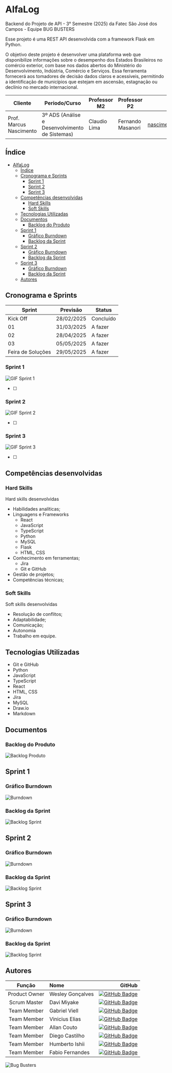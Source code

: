 # AlfaLog

Backend do Projeto de API - 3° Semestre (2025) da Fatec São José dos Campos - Equipe BUG BUSTERS

Esse projeto é uma REST API desenvolvida com a framework Flask em Python.

O objetivo deste projeto é desenvolver uma plataforma web que disponibilize informações sobre o
desempenho  dos  Estados  Brasileiros  no  comércio  exterior, com  base  nos  dados  abertos  do
Ministério  do  Desenvolvimento,  Indústria,  Comércio  e  Serviços.  Essa  ferramenta  fornecerá  aos
tomadores  de  decisão  dados  claros  e  acessíveis,  permitindo  a  identificação  de  municípios  que
estejam em ascensão, estagnação ou declínio no mercado internacional.

| Cliente          | Periodo/Curso                                  | Professor M2     | Professor P2     | Contato Cliente                    |
| ---------------- | ---------------------------------------------- | ---------------- | ---------------- | ---------------------------------- |
| Prof. Marcus Nascimento  | 3º ADS (Análise e Desenvolvimento de Sistemas) | Claudio Lima | Fernando Masanori  | <nascimento.mv@fatec.sp.gov.br> |

## Índice

- [AlfaLog](#alfalog)
  - [Índice](#índice)
  - [Cronograma e Sprints](#cronograma-e-sprints)
    - [Sprint 1](#sprint-1)
    - [Sprint 2](#sprint-2)
    - [Sprint 3](#sprint-3)
  - [Competências desenvolvidas](#competências-desenvolvidas)
    - [Hard Skills](#hard-skills)
    - [Soft Skills](#soft-skills)
  - [Tecnologias Utilizadas](#tecnologias-utilizadas)
  - [Documentos](#documentos)
    - [Backlog do Produto](#backlog-do-produto)
  - [Sprint 1](#sprint-1-1)
    - [Gráfico Burndown](#gráfico-burndown)
    - [Backlog da Sprint](#backlog-da-sprint)
  - [Sprint 2](#sprint-2-1)
    - [Gráfico Burndown](#gráfico-burndown-1)
    - [Backlog da Sprint](#backlog-da-sprint-1)
  - [Sprint 3](#sprint-3-1)
    - [Gráfico Burndown](#gráfico-burndown-2)
    - [Backlog da Sprint](#backlog-da-sprint-2)
  - [Autores](#autores)

## Cronograma e Sprints

| Sprint            | Previsão   | Status    |
| ----------------- | ---------- | --------- |
| Kick Off          | 28/02/2025 | Concluído |
| 01                | 31/03/2025 | A fazer   |
| 02                | 28/04/2025 | A fazer   |
| 03                | 05/05/2025 | A fazer   |
| Feira de Soluções | 29/05/2025 | A fazer   |

### Sprint 1

![GIF Sprint 1](images/GifSprint1.gif)

- [ ]

### Sprint 2

![GIF Sprint 2](images/GifSprint2.gif)

- [ ]

### Sprint 3

![GIF Sprint 3](images/GifSprint3.gif)

- [ ]

## Competências desenvolvidas

### Hard Skills

Hard skills desenvolvidas

- Habilidades analíticas;
- Linguagens e Frameworks
  - React
  - JavaScript
  - TypeScript
  - Python
  - MySQL
  - Flask
  - HTML, CSS
- Conhecimento em ferramentas;
  - Jira
  - Git e GitHub
- Gestão de projetos;
- Competências técnicas;

### Soft Skills

Soft skills desenvolvidas

- Resolução de conflitos;
- Adaptabilidade;
- Comunicação;
- Autonomia
- Trabalho em equipe.

## Tecnologias Utilizadas

<!-- ![Tecnologias utilizadas](./docs/tecnologias-utilizadas.png) -->

- Git e GitHub
- Python
- JavaScript
- TypeScript
- React
- HTML, CSS
- Jira
- MySQL
- Draw.io
- Markdown

## Documentos

### Backlog do Produto

![Backlog Produto](images/BacklogNovo.png)

## Sprint 1

### Gráfico Burndown

![Burndown](images/BurndownS1.png)

### Backlog da Sprint

![Backlog Sprint](images/BacklogS1.png)

## Sprint 2

### Gráfico Burndown

![Burndown](images/Burndown2.png)

### Backlog da Sprint

![Backlog Sprint](images/BacklogSprint2.png)

## Sprint 3

### Gráfico Burndown

![Burndown](images/Burndown3.png)

### Backlog da Sprint

![Backlog Sprint](images/BacklogSprint3.png)

<!-- ## Veja Também

[Como Contribuir](./CONTRIBUTING.md) para você que quer contribuir no desenvolvimento desse projeto.

[Manual do Usuário](./docs/manual.md) para você que quer entender como utilizar o nosso site. -->

## Autores

|    Função     | Nome             |                                                                                                                                               GitHub |
| :-----------: | :--------------- | ---------------------------------------------------------------------------------------------------------------------------------------------------: |
|  Product Owner  | Wesley Gonçalves |      [![GitHub Badge](https://img.shields.io/badge/GitHub-111217?style=flat-square&logo=github&logoColor=white)](https://github.com/WesleyGoncalves) |
|  Scrum Master  | Davi Miyake      |            [![GitHub Badge](https://img.shields.io/badge/GitHub-111217?style=flat-square&logo=github&logoColor=white)](https://github.com/DaviMBDev) |
| Team Member | Gabriel Viell    | [![GitHub Badge](https://img.shields.io/badge/GitHub-111217?style=flat-square&logo=github&logoColor=white)](https://github.com/GabrielViellCastilho) |
| Team Member  | Vinicius Elias   |            [![GitHub Badge](https://img.shields.io/badge/GitHub-111217?style=flat-square&logo=github&logoColor=white)](https://github.com/ViniElias) |
|  Team Member  | Allan Couto      |           [![GitHub Badge](https://img.shields.io/badge/GitHub-111217?style=flat-square&logo=github&logoColor=white)](https://github.com/allancouto) |
|  Team Member  | Diego Castilho   |             [![GitHub Badge](https://img.shields.io/badge/GitHub-111217?style=flat-square&logo=github&logoColor=white)](https://github.com/DigoCast) |
|  Team Member  | Humberto Ishii   |        [![GitHub Badge](https://img.shields.io/badge/GitHub-111217?style=flat-square&logo=github&logoColor=white)](https://github.com/HumbertoIshii) |
|  Team Member  | Fabio Fernandes   |        [![GitHub Badge](https://img.shields.io/badge/GitHub-111217?style=flat-square&logo=github&logoColor=white)](https://github.com/llWinter1z) |

![Bug Busters](images/bug-busters-logo-black.jpg)
